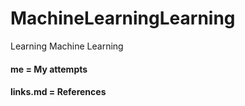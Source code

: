 # MachineLearningLearning
Learning Machine Learning


#### me  = My attempts 
#### links.md = References
